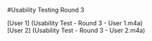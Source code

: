 #Usability Testing Round 3

[User 1] (Usability Test - Round 3 - User 1.m4a) <br>
[User 2] (Usability Test - Round 3 - User 2.m4a)
